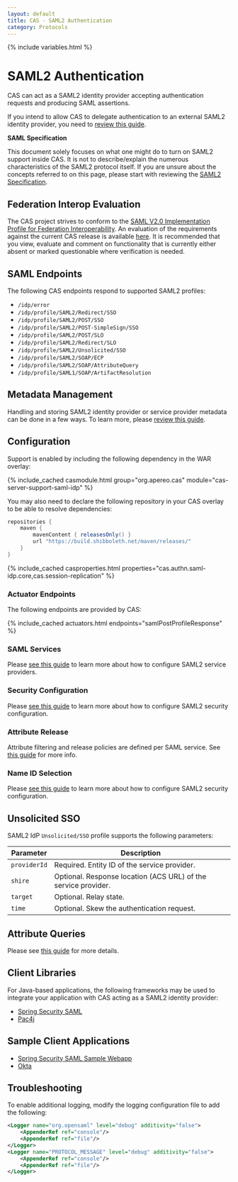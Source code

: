 ```yaml
---
layout: default
title: CAS - SAML2 Authentication
category: Protocols
---
```

{% include variables.html %}

# SAML2 Authentication

CAS can act as a SAML2 identity provider accepting authentication requests and producing SAML assertions.

If you intend to allow CAS to delegate authentication to an external SAML2 identity provider, you need to [review this guide](../integration/Delegate-Authentication.html).

<div class="alert alert-info"><strong>SAML Specification</strong><p>This document solely focuses on what one might do to turn on SAML2 
support inside CAS. It is not to describe/explain the numerous characteristics of the SAML2 protocol itself. If you are unsure 
about the concepts referred to on this page, please start with reviewing 
the <a href="http://docs.oasis-open.org/security/saml/Post2.0/sstc-saml-tech-overview-2.0.html">SAML2 Specification</a>.</p></div>

## Federation Interop Evaluation

The CAS project strives to conform to the [SAML V2.0 Implementation Profile for Federation Interoperability](https://kantarainitiative.github.io/SAMLprofiles/fedinterop.html). An 
evaluation of the requirements against the current CAS release is available [here](https://docs.google.com/spreadsheets/d/1NYN5n6AaNxz0UxwkzIDuXMYL1JUKNZZlSzLZEDUw4Aw/edit?usp=sharing). It 
is recommended that you view, evaluate and comment on functionality that is currently either absent or marked questionable where verification is needed.

## SAML Endpoints

The following CAS endpoints respond to supported SAML2 profiles:

- `/idp/error`
- `/idp/profile/SAML2/Redirect/SSO`
- `/idp/profile/SAML2/POST/SSO`
- `/idp/profile/SAML2/POST-SimpleSign/SSO`
- `/idp/profile/SAML2/POST/SLO`
- `/idp/profile/SAML2/Redirect/SLO`
- `/idp/profile/SAML2/Unsolicited/SSO`
- `/idp/profile/SAML2/SOAP/ECP`
- `/idp/profile/SAML2/SOAP/AttributeQuery`
- `/idp/profile/SAML1/SOAP/ArtifactResolution`

## Metadata Management

Handling and storing SAML2 identity provider or service provider metadata 
can be done in a few ways. To learn more, please [review this guide](../installation/Configuring-SAML2-DynamicMetadata.html).

## Configuration

Support is enabled by including the following dependency in the WAR overlay:

{% include_cached casmodule.html group="org.apereo.cas" module="cas-server-support-saml-idp" %}

You may also need to declare the following repository in
your CAS overlay to be able to resolve dependencies:

```groovy
repositories {
    maven { 
        mavenContent { releasesOnly() }
        url "https://build.shibboleth.net/maven/releases/" 
    }
}
```

{% include_cached casproperties.html properties="cas.authn.saml-idp.core,cas.session-replication" %}

### Actuator Endpoints

The following endpoints are provided by CAS:

{% include_cached actuators.html endpoints="samlPostProfileResponse" %}

### SAML Services

Please [see this guide](../services/SAML2-Service-Management.html) to learn more 
about how to configure SAML2 service providers.

### Security Configuration

Please [see this guide](../installation/Configuring-SAML2-Security.html) to learn more
about how to configure SAML2 security configuration.

### Attribute Release

Attribute filtering and release policies are defined per SAML service. See [this guide](../installation/Configuring-SAML2-Attribute-Release.html) for more info.

### Name ID Selection

Please [see this guide](../installation/Configuring-SAML2-NameID.html) to learn more
about how to configure SAML2 security configuration.
  
## Unsolicited SSO

SAML2 IdP `Unsolicited/SSO` profile supports the following parameters:

| Parameter    | Description                                                    |
|--------------|----------------------------------------------------------------|
| `providerId` | Required. Entity ID of the service provider.                   |
| `shire`      | Optional. Response location (ACS URL) of the service provider. |
| `target`     | Optional. Relay state.                                         |
| `time`       | Optional. Skew the authentication request.                     |

## Attribute Queries

Please see [this guide](../installation/Configuring-SAML2-AttributeQuery.html) for more details.


## Client Libraries

For Java-based applications, the following frameworks may be used to integrate your application with CAS acting as a SAML2 identity provider:

- [Spring Security SAML](http://projects.spring.io/spring-security-saml/)
- [Pac4j](http://www.pac4j.org/docs/clients/saml.html)

## Sample Client Applications

- [Spring Security SAML Sample Webapp](https://github.com/apereo/saml2-sample-java-webapp)
- [Okta](https://developer.okta.com/standards/SAML/setting_up_a_saml_application_in_okta)

## Troubleshooting

To enable additional logging, modify the logging configuration file to add the following:

```xml
<Logger name="org.opensaml" level="debug" additivity="false">
    <AppenderRef ref="console"/>
    <AppenderRef ref="file"/>
</Logger>
<Logger name="PROTOCOL_MESSAGE" level="debug" additivity="false">
    <AppenderRef ref="console"/>
    <AppenderRef ref="file"/>
</Logger>
```
